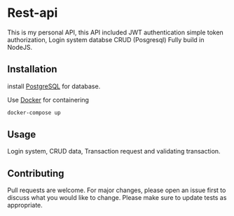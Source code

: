 # Rest-api

This is my personal API, this API included JWT authentication simple token authorization, Login system databse CRUD (Posgresql)
Fully build in NodeJS.

## Installation

install [PostgreSQL](https://www.postgresql.org/) for database.

Use [Docker](https://www.docker.com/) for containering

```bash
docker-compose up
```

## Usage
Login system, CRUD data, Transaction request and validating transaction.


## Contributing
Pull requests are welcome. For major changes, please open an issue first to discuss what you would like to change.
Please make sure to update tests as appropriate.
